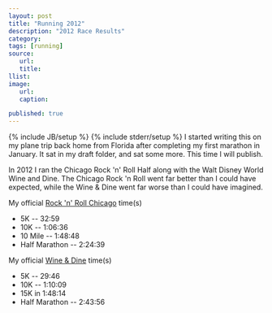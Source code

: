 ```yaml
---
layout: post
title: "Running 2012"
description: "2012 Race Results"
category:
tags: [running]
source:
   url:
   title:
llist:
image:
   url:
   caption:

published: true
---
```


{% include JB/setup %}
{% include stderr/setup %}
I started writing this on my plane trip back home from Florida after completing my first marathon in January. It sat in my draft folder, and sat some more. This time I will publish.

In 2012 I ran the Chicago Rock 'n' Roll Half along with the Walt Disney World Wine and Dine. The Chicago Rock 'n Roll went far better than I could have expected, while the Wine & Dine went far worse than I could have imagined.

My official [Rock 'n' Roll Chicago](http://running.competitor.com/cgiresults?eId=43) time(s)

* 5K -- 32:59
* 10K -- 1:06:36
* 10 Mile -- 1:48:48
* Half Marathon -- 2:24:39

My official [Wine & Dine](http://results.active.com/events/2012-disney-wine-dine-half-marathon--2013) time(s)

* 5K -- 29:46
* 10K -- 1:10:09
* 15K in 1:48:14
* Half Marathon -- 2:43:56